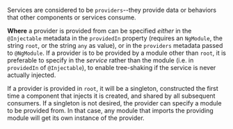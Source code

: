 Services are considered to be `providers`--they provide data or behaviors that other components or services consume.  

**Where** a provider is provided from can be specified *either* in the `@Injectable` metadata in the `providedIn` property (requires an `NgModule`, the string `root`, or the string `any` as value), or in the `providers` metadata passed to `@NgModule`.  If a provider is to be provided by a module other than `root`, it is preferable to specify in the *service* rather than the module (i.e. in `providedIn` of `@Injectable`), to enable tree-shaking if the service is never actually injected.

If a provider is provided in `root`, it will be a singleton, constructed the first time a component that injects it is created, and shared by all subsequent consumers.  If a singleton is not desired, the provider can specify a module to be provided from.  In that case, any module that imports the providing module will get its own instance of the provider.